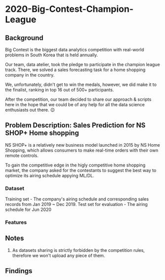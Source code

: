 # 2020-Big-Contest-Champion-League

## Background

Big Contest is the biggest data analytics competition with real-world problems in South Korea that is held annually.

Our team, data atelier, took the pledge to participate in the champion league track. There, we solved a sales forecasting task for a home shopping company in the country. 

We, unfortunately, didn't get to win the medals, however, we did make it to the finalist, ranking in top 16 out of 500+ participants.

After the competition, our team decided to share our approach & scripts here in the hope that we could be of any help for all the data science enthusiasts out there. 😉

## Problem Description: Sales Prediction for NS SHOP+ Home shopping

NS SHOP+ is a relatively new business model launched in 2015 by NS Home Shopping, which allows consumers to make real-time orders with their own remote controls.

To gain the competitive edge in the higly competitive home shopping market, the company asked for the contestants to suggest the best way to optimize its airing schedule appying ML/DL. 

### Dataset

Training set - The company's airing schedule and corresponding sales records from Jan 2019 ~ Dec 2019.
Test set for evaluation - The airing schedule for Jun 2020 

### Features



## Notes

1. As datasets sharing is strictly forbidden by the competition rules, therefore we won't upload any piece of them.

## Findings


